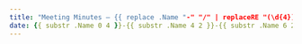 ```yaml
---
title: "Meeting Minutes – {{ replace .Name "-" "/" | replaceRE "(\d{4})(\d{2})(\d{2})" "$1/$2/$3" }}"
date: {{ substr .Name 0 4 }}-{{ substr .Name 4 2 }}-{{ substr .Name 6 2 }}
---
```

